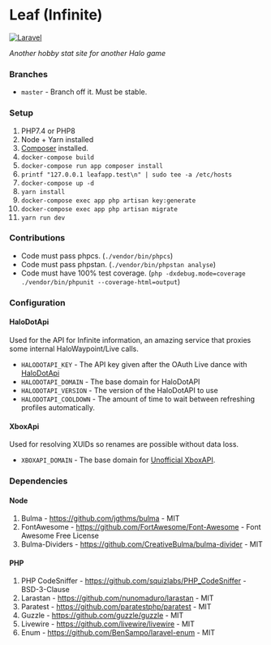 # Leaf (Infinite)
[![Laravel](https://github.com/iBotPeaches/LeafApp_Infinite/actions/workflows/laravel.yml/badge.svg)](https://github.com/iBotPeaches/LeafApp_Infinite/actions/workflows/laravel.yml)

_Another hobby stat site for another Halo game_

### Branches
 * `master` - Branch off it. Must be stable.

### Setup
1. PHP7.4 or PHP8
2. Node + Yarn installed
3. [Composer](https://getcomposer.org/) installed.
4. `docker-compose build`
5. `docker-compose run app composer install`
6. `printf "127.0.0.1 leafapp.test\n" | sudo tee -a /etc/hosts`
7.  `docker-compose up -d `   
8. `yarn install`
9. `docker-compose exec app php artisan key:generate`
10. `docker-compose exec app php artisan migrate`
11. `yarn run dev`

### Contributions
 * Code must pass phpcs. (`./vendor/bin/phpcs`)
 * Code must pass phpstan. (`./vendor/bin/phpstan analyse`)
 * Code must have 100% test coverage. (`php -dxdebug.mode=coverage ./vendor/bin/phpunit --coverage-html=output`)

### Configuration

#### HaloDotApi
Used for the API for Infinite information, an amazing service that proxies some internal HaloWaypoint/Live calls.

 * `HALODOTAPI_KEY` - The API key given after the OAuth Live dance with [HaloDotApi](https://developers.halodotapi.com)
 * `HALODOTAPI_DOMAIN` - The base domain for HaloDotAPI
 * `HALODOTAPI_VERSION` - The version of the HaloDotAPI to use
 * `HALODOTAPI_COOLDOWN` - The amount of time to wait between refreshing profiles automatically.

#### XboxApi
Used for resolving XUIDs so renames are possible without data loss.

 * `XBOXAPI_DOMAIN` - The base domain for [Unofficial XboxAPI](https://xbl-api.prouser123.me/).

### Dependencies

#### Node
1. Bulma - https://github.com/jgthms/bulma - MIT
2. FontAwesome - https://github.com/FortAwesome/Font-Awesome - Font Awesome Free License
3. Bulma-Dividers - https://github.com/CreativeBulma/bulma-divider - MIT

#### PHP
1. PHP CodeSniffer - https://github.com/squizlabs/PHP_CodeSniffer - BSD-3-Clause 
2. Larastan - https://github.com/nunomaduro/larastan - MIT
3. Paratest - https://github.com/paratestphp/paratest - MIT
4. Guzzle - https://github.com/guzzle/guzzle - MIT
5. Livewire - https://github.com/livewire/livewire - MIT
6. Enum - https://github.com/BenSampo/laravel-enum - MIT
